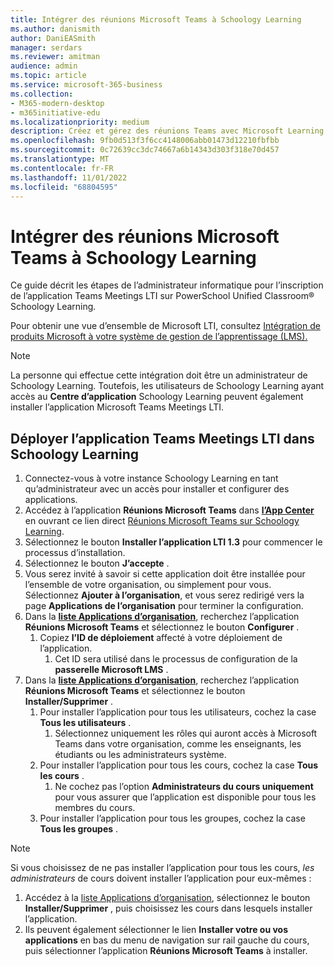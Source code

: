 ```yaml
---
title: Intégrer des réunions Microsoft Teams à Schoology Learning
ms.author: danismith
author: DaniEASmith
manager: serdars
ms.reviewer: amitman
audience: admin
ms.topic: article
ms.service: microsoft-365-business
ms.collection:
- M365-modern-desktop
- m365initiative-edu
ms.localizationpriority: medium
description: Créez et gérez des réunions Teams avec Microsoft Learning Tools Interoperability (LTI) pour PowerSchool Unified Classroom® Schoology Learning.
ms.openlocfilehash: 9fb0d513f3f6cc4148006abb01473d12210fbfbb
ms.sourcegitcommit: 0c72639cc3dc74667a6b14343d303f318e70d457
ms.translationtype: MT
ms.contentlocale: fr-FR
ms.lasthandoff: 11/01/2022
ms.locfileid: "68804595"
---
```

# <a name="integrate-microsoft-teams-meetings-with-schoology-learning"></a>Intégrer des réunions Microsoft Teams à Schoology Learning

Ce guide décrit les étapes de l’administrateur informatique pour l’inscription de l’application Teams Meetings LTI sur PowerSchool Unified Classroom® Schoology Learning.

Pour obtenir une vue d’ensemble de Microsoft LTI, consultez [Intégration de produits Microsoft à votre système de gestion de l’apprentissage (LMS).](index.md)

> [!NOTE]
> La personne qui effectue cette intégration doit être un administrateur de Schoology Learning. Toutefois, les utilisateurs de Schoology Learning ayant accès au **Centre d’application** Schoology Learning peuvent également installer l’application Microsoft Teams Meetings LTI.

## <a name="deploy-the-teams-meetings-lti-app-in-schoology-learning"></a>Déployer l’application Teams Meetings LTI dans Schoology Learning

1. Connectez-vous à votre instance Schoology Learning en tant qu’administrateur avec un accès pour installer et configurer des applications.
1. Accédez à l’application **Réunions Microsoft Teams** dans [**l’App Center**](https://app.schoology.com/apps) en ouvrant ce lien direct [Réunions Microsoft Teams sur Schoology Learning](https://app.schoology.com/apps/profile/6017478062).
1. Sélectionnez le bouton **Installer l’application LTI 1.3** pour commencer le processus d’installation.
1. Sélectionnez le bouton **J’accepte** .
1. Vous serez invité à savoir si cette application doit être installée pour l’ensemble de votre organisation, ou simplement pour vous. Sélectionnez **Ajouter à l’organisation**, et vous serez redirigé vers la page **Applications de l’organisation** pour terminer la configuration.
1. Dans la [**liste Applications d’organisation**](https://app.schoology.com/apps/school_apps), recherchez l’application **Réunions Microsoft Teams** et sélectionnez le bouton **Configurer** .
    1. Copiez **l’ID de déploiement** affecté à votre déploiement de l’application.
        1. Cet ID sera utilisé dans le processus de configuration de la **passerelle Microsoft LMS** .
1. Dans la [**liste Applications d’organisation**](https://app.schoology.com/apps/school_apps), recherchez l’application **Réunions Microsoft Teams** et sélectionnez le bouton **Installer/Supprimer** .
    1. Pour installer l’application pour tous les utilisateurs, cochez la case **Tous les utilisateurs** .
        1. Sélectionnez uniquement les rôles qui auront accès à Microsoft Teams dans votre organisation, comme les enseignants, les étudiants ou les administrateurs système.
    1. Pour installer l’application pour tous les cours, cochez la case **Tous les cours** .
        1. Ne cochez pas l’option **Administrateurs du cours uniquement** pour vous assurer que l’application est disponible pour tous les membres du cours.
    1. Pour installer l’application pour tous les groupes, cochez la case **Tous les groupes** .

> [!NOTE]
> Si vous choisissez de ne pas installer l’application pour tous les cours, *les administrateurs* de cours doivent installer l’application pour eux-mêmes :
>
> 1. Accédez à la [liste Applications d’organisation](https://app.schoology.com/apps/school_apps), sélectionnez le bouton **Installer/Supprimer** , puis choisissez les cours dans lesquels installer l’application.
> 1. Ils peuvent également sélectionner le lien **Installer votre ou vos applications** en bas du menu de navigation sur rail gauche du cours, puis sélectionner l’application **Réunions Microsoft Teams** à installer.
